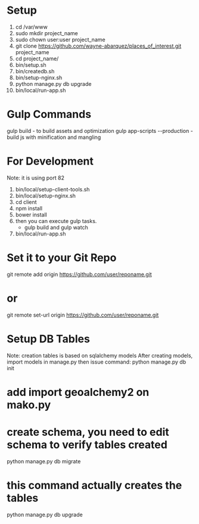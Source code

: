 # Setup
1) cd /var/www
2) sudo mkdir project_name
3) sudo chown user:user project_name
4) git clone https://github.com/wayne-abarquez/places_of_interest.git project_name
5) cd project_name/
6) bin/setup.sh
7) bin/createdb.sh
8) bin/setup-nginx.sh
9) python manage.py db upgrade
10) bin/local/run-app.sh

# Gulp Commands
gulp build - to build assets and optimization
gulp app-scripts --production - build js with minification and mangling

# For Development
Note: it is using port 82
1) bin/local/setup-client-tools.sh
2) bin/local/setup-nginx.sh
3) cd client
4) npm install
5) bower install
6) then you can execute gulp tasks.
   * gulp build and gulp watch
7) bin/local/run-app.sh

# Set it to your Git Repo
git remote add origin https://github.com/user/reponame.git
# or
git remote set-url origin https://github.com/user/reponame.git

# Setup DB Tables
Note: creation tables is based on sqlalchemy models
After creating models, import models in manage.py
then issue command:
python manage.py db init
# add import geoalchemy2 on mako.py
# create schema, you need to edit schema to verify tables created
python manage.py db migrate
# this command actually creates the tables
python manage.py db upgrade

